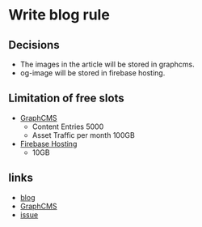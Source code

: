 # Write blog rule

## Decisions

- The images in the article will be stored in graphcms.
- og-image will be stored in firebase hosting.

## Limitation of free slots

- [GraphCMS](https://graphcms.com/pricing)
  - Content Entries 5000
  - Asset Traffic per month 100GB
- [Firebase Hosting](https://firebase.google.com/pricing?hl=ja)
  - 10GB

## links

- [blog](https://wot.mihirogi.org/)
- [GraphCMS](https://graphcms.com/)
- [issue](https://github.com/MSakamaki/scully-homepage/issues/26)
